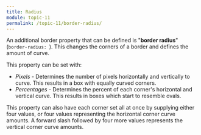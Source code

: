 ```yaml
---
title: Radius
module: topic-11
permalink: /topic-11/border-radius/
---
```


<div class="divider-heading"></div>

An additional border property that can be defined is "**border radius**" (`border-radius: `). This changes the corners of a border and defines the amount of curve.

This property can be set with:

- _Pixels_ - Determines the number of pixels horizontally and vertically to curve. This results in a box with equally curved corners.
- _Percentages_ - Determines the percent of each corner's horizontal and vertical curve. This results in boxes which start to resemble ovals.

This property can also have each corner set all at once by supplying either four values, or four values representing the horizontal corner curve amounts. A forward slash followed by four more values represents the vertical corner curve amounts.

<div class="codepen-embed">
  <p data-height="600" data-theme-id="30567" data-slug-hash="OOWPag" data-default-tab="css,result" data-user="Media-Ed-Online" data-embed-version="2" data-pen-title="[Topic-09] Borders, Pt. 2" class="codepen"></p>
</div>
